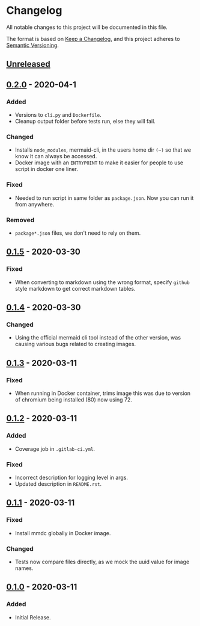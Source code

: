 # Changelog

All notable changes to this project will be documented in this file.

The format is based on [Keep a Changelog](https://keepachangelog.com/en/1.0.0/),
and this project adheres to [Semantic Versioning](https://semver.org/spec/v2.0.0.html).

## [Unreleased]
## [0.2.0] - 2020-04-1
### Added
- Versions to `cli.py` and `Dockerfile`.
- Cleanup output folder before tests run, else they will fail.

### Changed
- Installs `node_modules`, mermaid-cli, in the users home dir `(~)` so that we know it can always be accessed.
- Docker image with an `ENTRYPOINT` to make it easier for people to use script in docker one liner.

### Fixed
- Needed to run script in same folder as `package.json`. Now you can run it from anywhere.

### Removed
- `package*.json` files, we don't need to rely on them.

## [0.1.5] - 2020-03-30
### Fixed
- When converting to markdown using the wrong format, specify `github` style markdown to get correct markdown tables.

## [0.1.4] - 2020-03-30
### Changed
- Using the official mermaid cli tool instead of the other version, was causing various bugs related to creating images.

## [0.1.3] - 2020-03-11
### Fixed
- When running in Docker container, trims image this was due to version of chromium being installed (80) now using 72.

## [0.1.2] - 2020-03-11
### Added
- Coverage job in `.gitlab-ci.yml`.

### Fixed
- Incorrect description for logging level in args.
- Updated description in `README.rst`.

## [0.1.1] - 2020-03-11
### Fixed
- Install mmdc globally in Docker image. 

### Changed
- Tests now compare files directly, as we mock the uuid value for image names.

## [0.1.0] - 2020-03-11
### Added
- Initial Release.

[Unreleased]: https://gitlab.com/hmajid2301/markdown-mermaid-to-images/-/compare/release%2F0.2.0...master
[0.2.0]: https://gitlab.com/hmajid2301/markdown-mermaid-to-images/-/compare/release%2F0.2.0...0.1.5
[0.1.5]: https://gitlab.com/hmajid2301/markdown-mermaid-to-images/-/compare/release%2F0.1.5...0.1.4
[0.1.4]: https://gitlab.com/hmajid2301/markdown-mermaid-to-images/-/compare/release%2F0.1.4...0.1.3
[0.1.3]: https://gitlab.com/hmajid2301/markdown-mermaid-to-images/-/compare/release%2F0.1.2...0.1.3
[0.1.2]: https://gitlab.com/hmajid2301/markdown-mermaid-to-images/-/compare/release%2F0.1.1...0.1.2
[0.1.1]: https://gitlab.com/hmajid2301/markdown-mermaid-to-images/-/compare/release%2F0.1.0...0.1.1
[0.1.0]: https://gitlab.com/hmajid2301/markdown-mermaid-to-images/-/tags/release%2F0.1.0